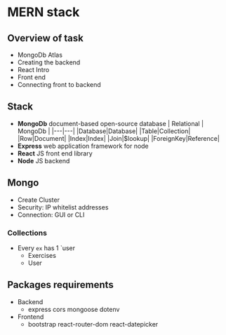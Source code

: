# MERN stack

## Overview of task

- MongoDb Atlas
- Creating the backend
- React Intro
- Front end
- Connecting front to backend

## Stack

- **MongoDb** document-based open-source database
  | Relational | MongoDb |
  |---|---|
  |Database|Database|
  |Table|Collection|
  |Row|Document|
  |Index|Index|
  |Join|$lookup|
  |ForeignKey|Reference|
- **Express** web application framework for node
- **React** JS front end library
- **Node** JS backend

## Mongo

- Create Cluster
- Security: IP whitelist addresses
- Connection: GUI or CLI

### Collections

- Every `ex` has 1 `user
  - Exercises
  - User

## Packages requirements

- Backend
  - express cors mongoose dotenv
- Frontend
  - bootstrap react-router-dom react-datepicker
